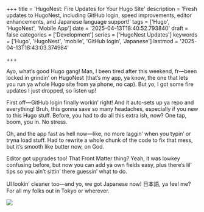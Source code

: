 +++
title = 'HugoNest: Fire Updates for Your Hugo Site'
description = 'Fresh updates to HugoNest, including GitHub login, speed improvements, editor enhancements, and Japanese language support!'
tags = ['Hugo', 'HugoNest', 'Mobile App']
date = '2025-04-13T18:40:52.793840'
draft = false
categories = ['Development']
series = ['HugoNest Updates']
keywords = ['Hugo', 'HugoNest', 'mobile', 'GitHub login', 'Japanese']
lastmod = '2025-04-13T18:43:03.374984'

+++


Ayo, what’s good Hugo gang! Man, I been tired after this weekend, fr—been locked in grindin’ on HugoNest (that’s my app, ya know, the one that lets you run ya whole Hugo site from ya phone, no cap). But yo, I got some fire updates I just dropped, so listen up!

First off—GitHub login finally workin’ right! And it auto-sets up ya repo and everything! Bruh, this gonna save so many headaches, especially if you new to this Hugo stuff. Before, you had to do all this extra ish, now? One tap, boom, you in. No stress.

Oh, and the app fast as hell now—like, no more laggin’ when you typin’ or tryna load stuff. Had to rewrite a whole chunk of the code to fix that mess, but it’s smooth like butter now, on God.

Editor got upgrades too! That Front Matter thing? Yeah, it was lowkey confusing before, but now you can add ya own fields easy, plus there’s lil’ tips so you ain’t sittin’ there guessin’ what to do.

UI lookin’ cleaner too—and yo, we got Japanese now! 日本語, ya feel me? For all my folks out in Tokyo or wherever.

![](IMG_0315.png)
